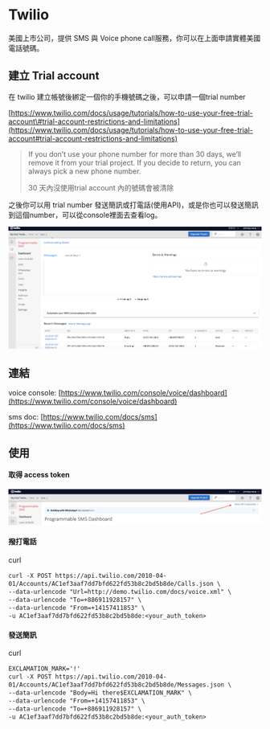 # Twilio

美國上市公司，提供 SMS 與 Voice phone call服務，你可以在上面申請實體美國電話號碼。

##  建立 Trial account

在 twilio 建立帳號後綁定一個你的手機號碼之後，可以申請一個trial number

[https://www.twilio.com/docs/usage/tutorials/how-to-use-your-free-trial-account\#trial-account-restrictions-and-limitations](https://www.twilio.com/docs/usage/tutorials/how-to-use-your-free-trial-account#trial-account-restrictions-and-limitations)

> If you don’t use your phone number for more than 30 days, we’ll remove it from your trial project. If you decide to return, you can always pick a new phone number.
>
> 30 天內沒使用trial account 內的號碼會被清除

之後你可以用 trial number 發送簡訊或打電話\(使用API\)，或是你也可以發送簡訊到這個number，可以從console裡面去查看log。

![](../.gitbook/assets/ying-mu-kuai-zhao-20200417-xia-wu-12.10.19.png)



## 連結

voice console: [https://www.twilio.com/console/voice/dashboard](https://www.twilio.com/console/voice/dashboard)

sms doc: [https://www.twilio.com/docs/sms](https://www.twilio.com/docs/sms)



## 使用

#### 取得 access token

![](../.gitbook/assets/ying-mu-kuai-zhao-20200417-xia-wu-12.13.55.png)

#### 撥打電話

curl

```text
curl -X POST https://api.twilio.com/2010-04-01/Accounts/AC1ef3aaf7dd7bfd622fd53b8c2bd5b8de/Calls.json \
--data-urlencode "Url=http://demo.twilio.com/docs/voice.xml" \
--data-urlencode "To=+886911928157" \
--data-urlencode "From=+14157411853" \
-u AC1ef3aaf7dd7bfd622fd53b8c2bd5b8de:<your_auth_token>
```

#### 發送簡訊

curl

```text
EXCLAMATION_MARK='!'
curl -X POST https://api.twilio.com/2010-04-01/Accounts/AC1ef3aaf7dd7bfd622fd53b8c2bd5b8de/Messages.json \
--data-urlencode "Body=Hi there$EXCLAMATION_MARK" \
--data-urlencode "From=+14157411853" \
--data-urlencode "To=+886911928157" \
-u AC1ef3aaf7dd7bfd622fd53b8c2bd5b8de:<your_auth_token>
```

